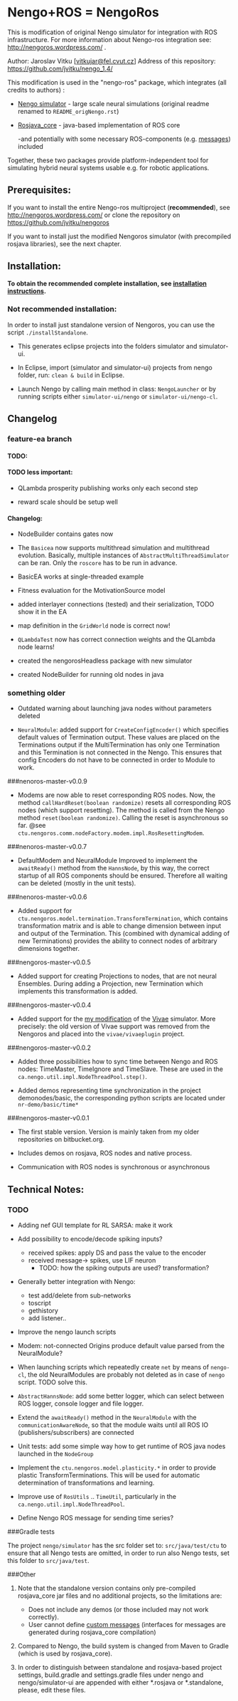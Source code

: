Nengo+ROS = NengoRos
========================

This is modification of original Nengo simulator for integration with ROS infrastructure.
For more information about Nengo-ros integration see: http://nengoros.wordpress.com/ .

Author: Jaroslav Vitku [vitkujar@fel.cvut.cz]
Address of this repository: https://github.com/jvitku/nengo_1.4/

This modification is used in the "nengo-ros" package, which integrates (all credits to authors) :

* [Nengo simulator](http://nengo.ca/) - large scale neural simulations (original readme renamed to `README_origNengo.rst`)
* [Rosjava_core](http://wiki.ros.org/rosjava) - java-based implementation of ROS core

	-and potentially with some necessary ROS-components (e.g. [messages](http://wiki.ros.org/std_msgs)) included

Together, these two packages provide platform-independent tool for simulating hybrid neural systems usable e.g. for robotic applications.


Prerequisites:
-------------

If you want to install the entire Nengo-ros multiproject (**recommended**), see http://nengoros.wordpress.com/ or clone the repository on https://github.com/jvitku/nengoros

If you want to install just the modified Nengoros simulator (with precompiled rosjava libraries), see the next chapter.

Installation:
-------------

**To obtain the recommended complete installation, see [installation instructions](http://nengoros.wordpress.com/installation/).**

### Not recommended installation:

In order to install just standalone version of Nengoros, you can use the script `./installStandalone`.

* This generates eclipse projects into the folders simulator and simulator-ui.

* In Eclipse, import (simulator and simulator-ui) projects from nengo folder, run: `clean & build` in Eclipse. 

* Launch Nengo by calling main method in class: `NengoLauncher` or by running scripts either `simulator-ui/nengo` or `simulator-ui/nengo-cl`. 


Changelog
--------------

### feature-ea branch

#### TODO:


#### TODO less important:


* QLambda prosperity publishing works only each second step

* reward scale should be setup well
	
#### Changelog:

* NodeBuilder contains gates now

* The `Basicea` now supports multithread simulation and multithread evolution. Basically, multiple instances of `AbstractMultiThreadSimulator` can be ran. Only the `roscore` has to be run in advance. 

* BasicEA works at single-threaded example

* Fitness evaluation for the MotivationSource model

* added interlayer connections (tested) and their serialization, TODO show it in the EA

* map definition in the `GridWorld` node is correct now!

* `QLambdaTest` now has correct connection weights and the QLambda node learns!

* created the nengorosHeadless package with new simulator

* created NodeBuilder for running old nodes in java


### something older

* Outdated warning about launching java nodes without parameters deleted

* `NeuralModule`: added support for `CreateConfigEncoder()` which specifies default values of Termination output. These values are placed on the Terminations output if the MultiTermination has only one Termination and this Termination is not connected in the Nengo. This ensures that config Encoders do not have to be connected in order to Module to work. 

###nenoros-master-v0.0.9

* Modems are now able to reset corresponding ROS nodes. Now, the method `callHardReset(boolean randomize)` resets all corresponding ROS nodes (which support resetting). The method is called from the Nengo method `reset(boolean randomize)`. Calling the reset is asynchronous so far. @see `ctu.nengoros.comm.nodeFactory.modem.impl.RosResettingModem`.


###nenoros-master-v0.0.7

* DefaultModem and NeuralModule Improved to implement the `awaitReady()` method from the `HannsNode`, by this way, the correct startup of all ROS components should be ensured. Therefore all waiting can be deleted (mostly in the unit tests).

###nenoros-master-v0.0.6
* Added support for `ctu.nengoros.model.termination.TransformTermination`, which contains transformation matrix and is able to change dimension between input and output of the Termination. This (combined with dynamical adding of new Terminations) provides the ability to connect nodes of arbitrary dimensions together.


###nengoros-master-v0.0.5
* Added support for creating Projections to nodes, that are not neural Ensembles. During adding a Projection, new Termination which implements this transformation is added. 

###nengoros-master-v0.0.4
* Added support for the [my modification](https://github.com/jvitku/vivae) of the [Vivae](http://cig.felk.cvut.cz/projects/robo/) simulator. More precisely: the old version of Vivae support was removed from the Nengoros and placed into the `vivae/vivaeplugin` project.

###nengoros-master-v0.0.2

* Added three possibilities how to sync time between Nengo and ROS nodes: TimeMaster, TimeIgnore and TimeSlave. These are used in the `ca.nengo.util.impl.NodeThreadPool.step()`. 

* Added demos representing time synchronization in the project demonodes/basic, the corresponding python scripts are located under `nr-demo/basic/time*`

###nengoros-master-v0.0.1

* The first stable version. Version is mainly taken from my older repositories on bitbucket.org. 

* Includes demos on rosjava, ROS nodes and native process.

* Communication with ROS nodes is synchronous or asynchronous



Technical Notes:
-------------

### TODO

* Adding nef GUI template for RL SARSA: make it work

* Add possibility to encode/decode spiking inputs?
	* received spikes: apply DS and pass the value to the encoder
	* received message-> spikes, use LIF neuron
		* TODO: how the spiking outputs are used? transformation?

* Generally better integration with Nengo: 

	* test add/delete from sub-networks
	* toscript
	* gethistory
	* add listener..	
	
* Improve the nengo launch scripts
* Modem: not-connected Origins produce default value parsed from the NeuralModule?
* When launching scripts which repeatedly create `net` by means of `nengo-cl`, the old NeuralModules are probably not deleted as in case of `nengo` script. TODO solve this.
* `AbstractHannsNode`: add some better logger, which can select between ROS logger, console logger and file logger.
* Extend the `awaitReady()` method in the `NeuralModule` with the `communicationAwareNode`, so that the module waits until all ROS IO (publishers/subscribers) are connected
* Unit tests: add some simple way how to get runtime of ROS java nodes launched in the `NodeGroup`
* Implement the `ctu.nengoros.model.plasticity.*` in order to provide plastic TransformTerminations. This will be used for automatic determination of transformations and learning.

* Improve use of `RosUtils` .. `TimeUtil`, particularly in the `ca.nengo.util.impl.NodeThreadPool`.
* Define Nengo ROS message for sending time series?

###Gradle tests

The project `nengo/simulator` has the src folder set to: `src/java/test/ctu` to ensure that all Nengo tests are omitted, in order to run also Nengo tests, set this folder to `src/java/test`.


###Other

1. Note that the standalone version contains only pre-compiled rosjava_core jar files and no additional projects, so the limitations are:

	* Does not include any demos (or those included may not work correctly).
	* User cannot define [custom messages](http://wiki.ros.org/ROS/Tutorials/DefiningCustomMessages) (interfaces for messages are generated during rosjava_core compilation)


2. Compared to Nengo, the build system is changed from Maven to Gradle (which is used by rosjava_core). 

3. In order to distinguish between standalone and rosjava-based project settings, build.gradle and settings.gradle files under nengo and nengo/simulator-ui are appended with either *.rosjava or *.standalone, please, edit these files.
